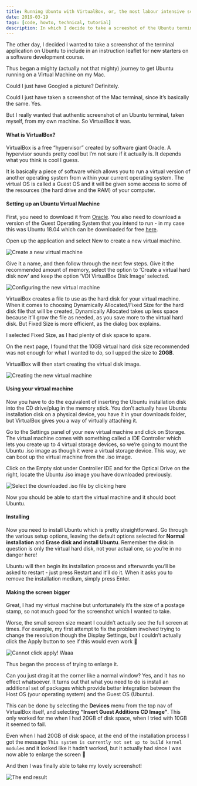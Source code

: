```yaml
---
title: Running Ubuntu with VirtualBox, or, the most labour intensive screenshot in the world
date: 2019-03-19
tags: [code, howto, technical, tutorial]
description: In which I decide to take a screeshot of the Ubuntu terminal application, which involves getting to grips with VirtualBox and running Ubuntu as a guest operating system on my Mac
---
```


The other day, I decided I wanted to take a screenshot of the terminal application on Ubuntu to include in an instruction leaflet for new starters on a software development course.

Thus began a mighty (actually not that mighty) journey to get Ubuntu running on a Virtual Machine on my Mac.

Could I just have Googled a picture? Definitely.

Could I just have taken a screenshot of the Mac terminal, since it’s basically the same. Yes.

But I really wanted that authentic screenshot of an Ubuntu terminal, taken myself, from my own machine. So VirtualBox it was.

#### What is VirtualBox?

VirtualBox is a free “hypervisor” created by software giant Oracle. A hypervisor sounds pretty cool but I’m not sure if it actually is. It depends what you think is cool I guess.

It is basically a piece of software which allows you to run a virtual version of another operating system from within your current operating system. The virtual OS is called a Guest OS and it will be given some access to some of the resources (the hard drive and the RAM) of your computer.

#### Setting up an Ubuntu Virtual Machine

First, you need to download it from [Oracle](https://www.virtualbox.org/wiki/Downloads). You also need to download a version of the Guest Operating System that you intend to run - in my case this was Ubuntu 18.04 which can be downloaded for free [here](https://www.ubuntu.com/download/desktop).

Open up the application and select New to create a new virtual machine.

![Create a new virtual machine](ubuntu-vb/1.png)

Give it a name, and then follow through the next few steps. Give it the recommended amount of memory, select the option to ‘Create a virtual hard disk now’ and keep the option ‘VDI VirtualBox Disk Image’ selected.

![Configuring the new virtual machine](ubuntu-vb/1.png)

VirtualBox creates a file to use as the hard disk for your virtual machine. When it comes to choosing Dynamically Allocated/Fixed Size for the hard disk file that will be created, Dynamically Allocated takes up less space because it’ll grow the file as needed, as you save more to the virtual hard disk. But Fixed Size is more efficient, as the dialog box explains.

I selected Fixed Size, as I had plenty of disk space to spare.

On the next page, I found that the 10GB virtual hard disk size recommended was not enough for what I wanted to do, so I upped the size to **20GB**.

VirtualBox will then start creating the virtual disk image.

![Creating the new virtual machine](ubuntu-vb/3.png)

#### Using your virtual machine

Now you have to do the equivalent of inserting the Ubuntu installation disk into the CD drive/plug in the memory stick. You don’t actually have Ubuntu installation disk on a physical device, you have it in your downloads folder, but VirtualBox gives you a way of virtually attaching it.

Go to the Settings panel of your new virtual machine and click on Storage. The virtual machine comes with something called a IDE Controller which lets you create up to 4 virtual storage devices, so we’re going to mount the Ubuntu .iso image as though it were a virtual storage device. This way, we can boot up the virtual machine from the .iso image.

Click on the Empty slot under Controller IDE and for the Optical Drive on the right, locate the Ubuntu .iso image you have downloaded previously.

![Select the downloaded .iso file by clicking here](ubuntu-vb/4.png)

Now you should be able to start the virtual machine and it should boot Ubuntu.

#### Installing

Now you need to install Ubuntu which is pretty straightforward. Go through the various setup options, leaving the default options selected for **Normal installation** and **Erase disk and install Ubuntu**. Remember the disk in question is only the virtual hard disk, not your actual one, so you’re in no danger here!

Ubuntu will then begin its installation process and afterwards you’ll be asked to restart - just press Restart and it’ll do it. When it asks you to remove the installation medium, simply press Enter.

#### Making the screen bigger

Great, I had my virtual machine but unfortunately it’s the size of a postage stamp, so not much good for the screenshot which I wanted to take.

Worse, the small screen size meant I couldn’t actually see the full screen at times. For example, my first attempt to fix the problem involved trying to change the resolution though the Display Settings, but I couldn’t actually click the Apply button to see if this would even work 🤷

![Cannot click apply! Waaa](ubuntu-vb/5.png)

Thus began the process of trying to enlarge it.

Can you just drag it at the corner like a normal window? Yes, and it has no effect whatsoever. It turns out that what you need to do is install an additional set of packages which provide better integration between the Host OS (your operating system) and the Guest OS (Ubuntu).

This can be done by selecting the **Devices** menu from the top nav of VirtualBox itself, and selecting **“Insert Guest Additions CD Image”**. This only worked for me when I had 20GB of disk space, when I tried with 10GB it seemed to fail.

Even when I had 20GB of disk space, at the end of the installation process I got the message `This system is currently not set up to build kernel modules` and it looked like it hadn’t worked, but it actually had since I was now able to enlarge the screen 🎉

And then I was finally able to take my lovely screenshot!

![The end result](ubuntu-vb/6.png)
